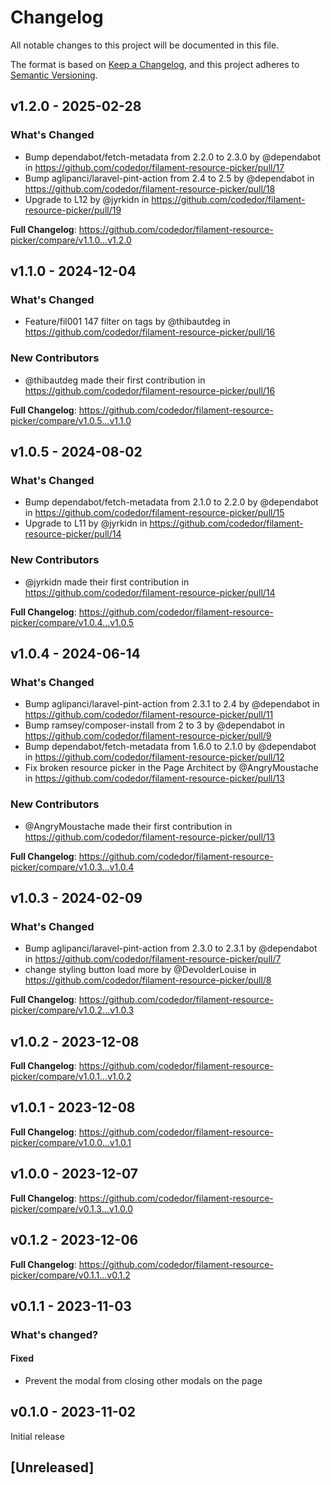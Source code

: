 # Changelog

All notable changes to this project will be documented in this file.

The format is based on [Keep a Changelog](https://keepachangelog.com/en/1.0.0/),
and this project adheres to [Semantic Versioning](https://semver.org/spec/v2.0.0.html).

## v1.2.0 - 2025-02-28

### What's Changed

* Bump dependabot/fetch-metadata from 2.2.0 to 2.3.0 by @dependabot in https://github.com/codedor/filament-resource-picker/pull/17
* Bump aglipanci/laravel-pint-action from 2.4 to 2.5 by @dependabot in https://github.com/codedor/filament-resource-picker/pull/18
* Upgrade to L12 by @jyrkidn in https://github.com/codedor/filament-resource-picker/pull/19

**Full Changelog**: https://github.com/codedor/filament-resource-picker/compare/v1.1.0...v1.2.0

## v1.1.0 - 2024-12-04

### What's Changed

* Feature/fil001 147  filter on tags by @thibautdeg in https://github.com/codedor/filament-resource-picker/pull/16

### New Contributors

* @thibautdeg made their first contribution in https://github.com/codedor/filament-resource-picker/pull/16

**Full Changelog**: https://github.com/codedor/filament-resource-picker/compare/v1.0.5...v1.1.0

## v1.0.5 - 2024-08-02

### What's Changed

* Bump dependabot/fetch-metadata from 2.1.0 to 2.2.0 by @dependabot in https://github.com/codedor/filament-resource-picker/pull/15
* Upgrade to L11 by @jyrkidn in https://github.com/codedor/filament-resource-picker/pull/14

### New Contributors

* @jyrkidn made their first contribution in https://github.com/codedor/filament-resource-picker/pull/14

**Full Changelog**: https://github.com/codedor/filament-resource-picker/compare/v1.0.4...v1.0.5

## v1.0.4 - 2024-06-14

### What's Changed

* Bump aglipanci/laravel-pint-action from 2.3.1 to 2.4 by @dependabot in https://github.com/codedor/filament-resource-picker/pull/11
* Bump ramsey/composer-install from 2 to 3 by @dependabot in https://github.com/codedor/filament-resource-picker/pull/9
* Bump dependabot/fetch-metadata from 1.6.0 to 2.1.0 by @dependabot in https://github.com/codedor/filament-resource-picker/pull/12
* Fix broken resource picker in the Page Architect by @AngryMoustache in https://github.com/codedor/filament-resource-picker/pull/13

### New Contributors

* @AngryMoustache made their first contribution in https://github.com/codedor/filament-resource-picker/pull/13

**Full Changelog**: https://github.com/codedor/filament-resource-picker/compare/v1.0.3...v1.0.4

## v1.0.3 - 2024-02-09

### What's Changed

* Bump aglipanci/laravel-pint-action from 2.3.0 to 2.3.1 by @dependabot in https://github.com/codedor/filament-resource-picker/pull/7
* change styling button load more by @DevolderLouise in https://github.com/codedor/filament-resource-picker/pull/8

**Full Changelog**: https://github.com/codedor/filament-resource-picker/compare/v1.0.2...v1.0.3

## v1.0.2 - 2023-12-08

**Full Changelog**: https://github.com/codedor/filament-resource-picker/compare/v1.0.1...v1.0.2

## v1.0.1 - 2023-12-08

**Full Changelog**: https://github.com/codedor/filament-resource-picker/compare/v1.0.0...v1.0.1

## v1.0.0 - 2023-12-07

**Full Changelog**: https://github.com/codedor/filament-resource-picker/compare/v0.1.3...v1.0.0

## v0.1.2 - 2023-12-06

**Full Changelog**: https://github.com/codedor/filament-resource-picker/compare/v0.1.1...v0.1.2

## v0.1.1 - 2023-11-03

### What's changed?

#### Fixed

- Prevent the modal from closing other modals on the page

## v0.1.0 - 2023-11-02

Initial release

## [Unreleased]
